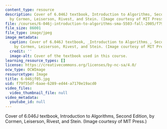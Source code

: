 ```yaml
---
content_type: resource
description: Cover of 6.046J textbook, Introduction to Algorithms, Second Edition,
  by Cormen, Leiserson, Rivest, and Stein. (Image courtesy of MIT Press.)
file: /courses/6-046j-introduction-to-algorithms-sma-5503-fall-2005/f79f55df6aae6289ed44a7170e19acd0_6-046jf05.jpg
file_size: 86001
file_type: image/jpeg
image_metadata:
  caption: Cover of 6.046J textbook, _Introduction to Algorithms_, Second Edition,
    by Cormen, Leiserson, Rivest, and Stein. (Image courtesy of MIT Press.)
  credit: ''
  image-alt: Cover of the textbook used in this course.
learning_resource_types: []
license: https://creativecommons.org/licenses/by-nc-sa/4.0/
ocw_type: OCWImage
resourcetype: Image
title: 6-046jf05.jpg
uid: f79f55df-6aae-6289-ed44-a7170e19acd0
video_files:
  video_thumbnail_file: null
video_metadata:
  youtube_id: null
---
```

Cover of 6.046J textbook, Introduction to Algorithms, Second Edition, by Cormen, Leiserson, Rivest, and Stein. (Image courtesy of MIT Press.)